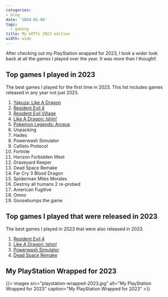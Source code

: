 ```yaml
---
categories:
- blog
date: '2024-01-04'
tags:
  - gaming
title: My GOTYs 2023 edition
width: wide
---
```


After checking out my PlayStation wrapped for 2023, I took a wider look back at all the games I played over the year. It was more than I thought!

## Top games I played in 2023

The best games I played for the first time in 2023. This list includes games released in any year not just 2023.

1. [Yakuza: Like A Dragon](https://www.metacritic.com/game/yakuza-like-a-dragon/)
2. [Resident Evil 4](https://www.metacritic.com/game/resident-evil-4/)
3. [Resident Evil Village](https://www.metacritic.com/game/resident-evil-village/)
4. [Like A Dragon: Ishin!](https://www.metacritic.com/game/like-a-dragon-ishin/)
5. [Pokemon Legends: Arceus](https://www.metacritic.com/game/pokemon-legends-arceus/)
6. Unpacking
7. Hades
8. Powerwash Simulator
9. Callisto Protocol
10. Fortnite
11. Horizon Forbidden West
12. Graveyard Keeper
13. Dead Space Remake
14. Far Cry 3 Blood Dragon
15. Spiderman Miles Morales
16. Destroy all humans 2 re-probed
17. American Fugitive
18. Omno
19. Goosebumps the game

## Top games I played that were released in 2023

The best games I played in 2023 that were also released in 2023. 

1. [Resident Evil 4](https://www.metacritic.com/game/resident-evil-4/)
2. [Like A Dragon: Ishin!](https://www.metacritic.com/game/like-a-dragon-ishin/)
3. [Powerwash Simulator](https://www.metacritic.com/game/powerwash-simulator/)
4. [Dead Space Remake](https://www.metacritic.com/game/dead-space/)

## My PlayStation Wrapped for 2023

{{< images src="playstation-wrapped-2023.jpg" alt="My PlayStation Wrapped for 2023" caption="My PlayStation Wrapped for 2023" >}}